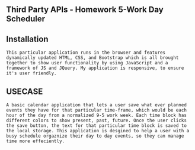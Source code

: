 ## Third Party APIs - Homework 5-Work Day Scheduler

## Installation
    This particular application runs in the browser and features dynamically updated HTML, CSS, and Bootstrap which is all brought together to show user functionality by using JavaScript and a framework of JS and JQuery. My application is responsive, to ensure it's user friendly.

## USECASE
    A basic calendar application that lets a user save what ever planned events they have for that particular time-frame, which would be each hour of the day from a normalized 9-5 work week. Each time block has different colors to show present, past, future. Once the user clicks the save button, the text for that particular time block is saved to the local storage. This application is desgined to help a user with a busy schedule orgaznize their day to day events, so they can manage time more effeciently.